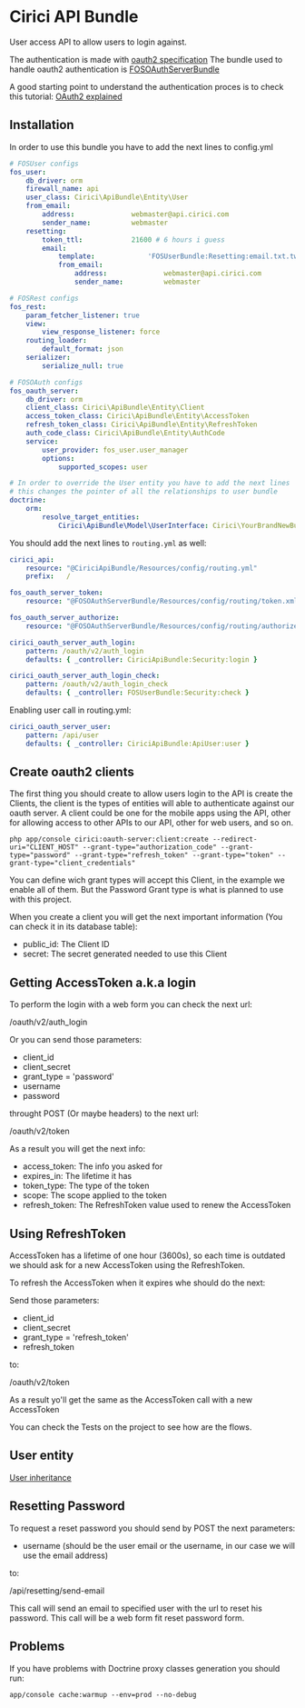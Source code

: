 Cirici API Bundle
=================

User access API to allow users to login against.

The authentication is made with [oauth2 specification](http://tools.ietf.org/html/rfc6749)
The bundle used to handle oauth2 authentication is [FOSOAuthServerBundle](https://github.com/FriendsOfSymfony/FOSOAuthServerBundle)

A good starting point to understand the authentication proces is to check this tutorial: [OAuth2 explained](http://blog.tankist.de/blog/2013/07/16/oauth2-explained-part-1-principles-and-terminology/)


Installation
------------

In order to use this bundle you have to add the next lines to config.yml

```yaml
# FOSUser configs
fos_user:
    db_driver: orm
    firewall_name: api
    user_class: Cirici\ApiBundle\Entity\User
    from_email:
        address:              webmaster@api.cirici.com
        sender_name:          webmaster
    resetting:
        token_ttl:            21600 # 6 hours i guess
        email:
            template:             'FOSUserBundle:Resetting:email.txt.twig'
            from_email:
                address:              webmaster@api.cirici.com
                sender_name:          webmaster

# FOSRest configs
fos_rest:
    param_fetcher_listener: true
    view:
        view_response_listener: force
    routing_loader:
        default_format: json
    serializer:
        serialize_null: true

# FOSOAuth configs
fos_oauth_server:
    db_driver: orm
    client_class: Cirici\ApiBundle\Entity\Client
    access_token_class: Cirici\ApiBundle\Entity\AccessToken
    refresh_token_class: Cirici\ApiBundle\Entity\RefreshToken
    auth_code_class: Cirici\ApiBundle\Entity\AuthCode
    service:
        user_provider: fos_user.user_manager
        options:
            supported_scopes: user

# In order to override the User entity you have to add the next lines
# this changes the pointer of all the relationships to user bundle
doctrine:
    orm:
        resolve_target_entities:
            Cirici\ApiBundle\Model\UserInterface: Cirici\YourBrandNewBundle\Entity\SomeUserEntity

```

You should add the next lines to ``routing.yml`` as well:

```yml
cirici_api:
    resource: "@CiriciApiBundle/Resources/config/routing.yml"
    prefix:   /

fos_oauth_server_token:
    resource: "@FOSOAuthServerBundle/Resources/config/routing/token.xml"

fos_oauth_server_authorize:
    resource: "@FOSOAuthServerBundle/Resources/config/routing/authorize.xml"

cirici_oauth_server_auth_login:
    pattern: /oauth/v2/auth_login
    defaults: { _controller: CiriciApiBundle:Security:login }

cirici_oauth_server_auth_login_check:
    pattern: /oauth/v2/auth_login_check
    defaults: { _controller: FOSUserBundle:Security:check }

```

Enabling user call in routing.yml:

```yml
cirici_oauth_server_user:
    pattern: /api/user
    defaults: { _controller: CiriciApiBundle:ApiUser:user }
```

Create oauth2 clients
---------------------

The first thing you should create to allow users login to the API is create the Clients, the client is the types of entities
will able to authenticate against our oauth server. A client could be one for the mobile apps using the API, other for allowing access to other APIs to our API, other for web users, and so on.


```
php app/console cirici:oauth-server:client:create --redirect-uri="CLIENT_HOST" --grant-type="authorization_code" --grant-type="password" --grant-type="refresh_token" --grant-type="token" --grant-type="client_credentials"
```

You can define wich grant types will accept this Client, in the example we enable all of them. But the Password Grant type is what is planned to use with this project.

When you create a client you will get the next important information (You can check it in its database table):

- public_id: The Client ID
- secret: The secret generated needed to use this Client


Getting AccessToken a.k.a login
-------------------------------

To perform the login with a web form you can check the next url:

/oauth/v2/auth_login

Or you can send those parameters:

- client_id
- client_secret
- grant_type = 'password'
- username
- password

throught POST (Or maybe headers) to the next url:

/oauth/v2/token

As a result you will get the next info:

- access_token: The info you asked for
- expires_in: The lifetime it has
- token_type: The type of the token
- scope: The scope applied to the token
- refresh_token: The RefreshToken value used to renew the AccessToken


Using RefreshToken
------------------

AccessToken has a lifetime of one hour (3600s), so each time is outdated we should ask for a new AccessToken using the RefreshToken.

To refresh the AccessToken when it expires whe should do the next:

Send those parameters:

- client_id
- client_secret
- grant_type = 'refresh_token'
- refresh_token

to:

/oauth/v2/token

As a result yo'll get the same as the AccessToken call with a new AccessToken


You can check the Tests on the project to see how are the flows.



User entity
-----------

[User inheritance](http://stackoverflow.com/questions/9801173/creating-portable-bundles-with-extendable-entities-in-symfony2)

Resetting Password
------------------

To request a reset password you should send by POST the next parameters:

- username (should be the user email or the username, in our case we will use the email address)

to:

/api/resetting/send-email

This call will send an email to specified user with the url to reset his password. This call will be a web form fit reset password form.


Problems
--------

If you have problems with Doctrine proxy classes generation you should run:

```
app/console cache:warmup --env=prod --no-debug
```

